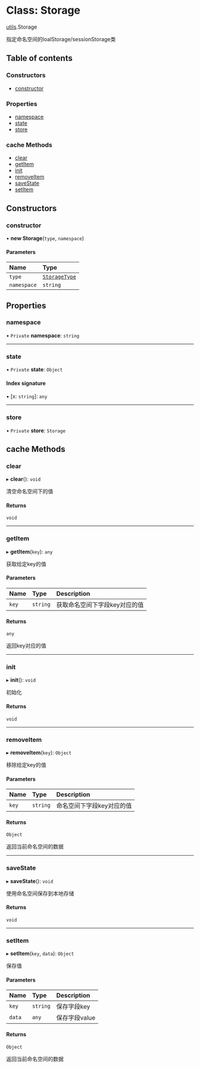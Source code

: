 # Class: Storage

[utils](../wiki/utils).Storage

指定命名空间的loalStorage/sessionStorage类

## Table of contents

### Constructors

- [constructor](../wiki/utils.Storage#constructor)

### Properties

- [namespace](../wiki/utils.Storage#namespace)
- [state](../wiki/utils.Storage#state)
- [store](../wiki/utils.Storage#store)

### cache Methods

- [clear](../wiki/utils.Storage#clear)
- [getItem](../wiki/utils.Storage#getitem)
- [init](../wiki/utils.Storage#init)
- [removeItem](../wiki/utils.Storage#removeitem)
- [saveState](../wiki/utils.Storage#savestate)
- [setItem](../wiki/utils.Storage#setitem)

## Constructors

### constructor

• **new Storage**(`type`, `namespace`)

#### Parameters

| Name | Type |
| :------ | :------ |
| `type` | [`StorageType`](../wiki/utils#storagetype) |
| `namespace` | `string` |

## Properties

### namespace

• `Private` **namespace**: `string`

___

### state

• `Private` **state**: `Object`

#### Index signature

▪ [x: `string`]: `any`

___

### store

• `Private` **store**: `Storage`

## cache Methods

### clear

▸ **clear**(): `void`

清空命名空间下的值

#### Returns

`void`

___

### getItem

▸ **getItem**(`key`): `any`

获取给定key的值

#### Parameters

| Name | Type | Description |
| :------ | :------ | :------ |
| `key` | `string` | 获取命名空间下字段key对应的值 |

#### Returns

`any`

返回key对应的值

___

### init

▸ **init**(): `void`

初始化

#### Returns

`void`

___

### removeItem

▸ **removeItem**(`key`): `Object`

移除给定key的值

#### Parameters

| Name | Type | Description |
| :------ | :------ | :------ |
| `key` | `string` | 命名空间下字段key对应的值 |

#### Returns

`Object`

返回当前命名空间的数据

___

### saveState

▸ **saveState**(): `void`

使用命名空间保存到本地存储

#### Returns

`void`

___

### setItem

▸ **setItem**(`key`, `data`): `Object`

保存值

#### Parameters

| Name | Type | Description |
| :------ | :------ | :------ |
| `key` | `string` | 保存字段key |
| `data` | `any` | 保存字段value |

#### Returns

`Object`

返回当前命名空间的数据
